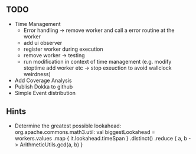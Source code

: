 ## TODO

- Time Management
    - Error handling -> remove worker and call a error routine at the worker
    - add ui observer
    - register worker during execution
    - remove worker -> testing
    - run modification in context of time management (e.g. modify stoptime add worker etc -> stop exeuction to avoid wallclock weirdness)
- Add Coverage Analysis
- Publish Dokka to github
- Simple Event distribution

## Hints

- Determine the greatest possible lookahead:
  org.apache.commons.math3.util:
  val biggestLookahead = workers.values
  .map { it.lookahead.timeSpan }
  .distinct()
  .reduce { a, b -> ArithmeticUtils.gcd(a, b) }